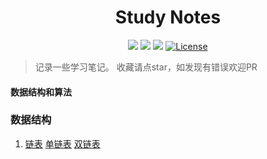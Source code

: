 <h1 align="center">Study Notes</h1>
<p align="center">
    <a href="https://github.com/skylarzhs/study-notes"><img src="https://img.shields.io/github/forks/skylarzhs/study-notes.svg"></a>
    <a href="https://github.com/skylarzhs/study-notes"><img src="https://img.shields.io/github/stars/skylarzhs/study-notes.svg"></a>
    <a href="https://github.com/skylarzhs/study-notes"><img src="https://img.shields.io/badge/php-7.0%2B-blue.svg""></a>
    <a href="https://opensource.org/licenses/MIT"><img src="https://img.shields.io/cocoapods/l/AFNetworking.svg" alt="License"></a>
</p>

> 记录一些学习笔记。
> 收藏请点star，如发现有错误欢迎PR

#### 数据结构和算法

### 数据结构
1. [链表](dataStructure/LinkedList)
    [单链表](dataStructure/LinkedList/SingleLinkedList.php)
    [双链表](dataStructure/LinkedList/DoubleLinkedList.php)